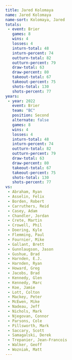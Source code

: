 ```yaml
---
title: Jared Kolomaya
name: Jared Kolomaya
name-sort: Kolomaya, Jared
totals:
 - event: Brier
   games: 8
   wins: 4
   losses: 4
   inturn-total: 48
   inturn-percent: 74
   outturn-total: 82
   outturn-percent: 79
   draw-total: 63
   draw-percent: 80
   takeout-total: 67
   takeout-percent: 75
   shots-total: 130
   shots-percent: 77
years:
 - year: 2022
   event: Brier
   team: "BC"
   position: Second
   alternate: false
   games: 8
   wins: 4
   losses: 4
   inturn-total: 48
   inturn-percent: 74
   outturn-total: 82
   outturn-percent: 79
   draw-total: 63
   draw-percent: 80
   takeout-total: 67
   takeout-percent: 75
   shots-total: 130
   shots-percent: 77
vs:
 - Abraham, Ryan
 - Asselin, Felix
 - Borden, Robert
 - Carruthers, Reid
 - Casey, Adam
 - Chandler, Jordan
 - Crete, Martin
 - Crowell, Phil
 - Doering, Kyle
 - Flemming, Paul
 - Fournier, Mike
 - Gallant, Brett
 - Gunnlaugson, Jason
 - Gushue, Brad
 - Harnden, E.J.
 - Harnden, Ryan
 - Howard, Greg
 - Jacobs, Brad
 - Kennedy, Glen
 - Kennedy, Marc
 - Koe, Jamie
 - Lott, Colton
 - Mackey, Peter
 - McEwen, Mike
 - Nadeau, Jeff
 - Nichols, Mark
 - Njegovan, Connor
 - Parsons, Cole
 - Pillsworth, Mark
 - Saccary, Scott
 - Samagalski, Derek
 - Trepanier, Jean-Francois
 - Walker, Geoff
 - Wozniak, Matt
---
```

